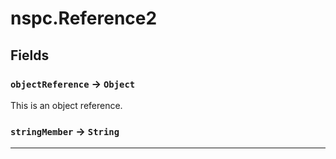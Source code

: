 # nspc.Reference2
## Fields

### `objectReference` → `Object`


This is an object reference.

### `stringMember` → `String`


---
